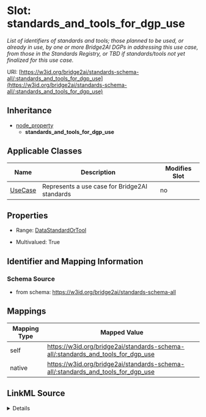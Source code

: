 

# Slot: standards_and_tools_for_dgp_use


_List of identifiers of standards and tools; those planned to be used, or already in use, by one or more Bridge2AI DGPs in addressing this use case, from those in the Standards Registry, or TBD if standards/tools not yet finalized for this use case._





URI: [https://w3id.org/bridge2ai/standards-schema-all/:standards_and_tools_for_dgp_use](https://w3id.org/bridge2ai/standards-schema-all/:standards_and_tools_for_dgp_use)




## Inheritance

* [node_property](node_property.md)
    * **standards_and_tools_for_dgp_use**






## Applicable Classes

| Name | Description | Modifies Slot |
| --- | --- | --- |
| [UseCase](UseCase.md) | Represents a use case for Bridge2AI standards |  no  |







## Properties

* Range: [DataStandardOrTool](DataStandardOrTool.md)

* Multivalued: True





## Identifier and Mapping Information







### Schema Source


* from schema: https://w3id.org/bridge2ai/standards-schema-all




## Mappings

| Mapping Type | Mapped Value |
| ---  | ---  |
| self | https://w3id.org/bridge2ai/standards-schema-all/:standards_and_tools_for_dgp_use |
| native | https://w3id.org/bridge2ai/standards-schema-all/:standards_and_tools_for_dgp_use |




## LinkML Source

<details>
```yaml
name: standards_and_tools_for_dgp_use
description: List of identifiers of standards and tools; those planned to be used,
  or already in use, by one or more Bridge2AI DGPs in addressing this use case, from
  those in the Standards Registry, or TBD if standards/tools not yet finalized for
  this use case.
from_schema: https://w3id.org/bridge2ai/standards-schema-all
rank: 1000
is_a: node_property
domain: NamedThing
alias: standards_and_tools_for_dgp_use
domain_of:
- UseCase
range: DataStandardOrTool
multivalued: true

```
</details>